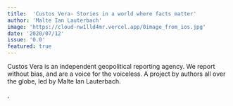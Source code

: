 ```yaml
---
title:  'Custos Vera- Stories in a world where facts matter'
author: 'Malte Ian Lauterbach'
image: 'https://cloud-nw1lld4mr.vercel.app/0image_from_ios.jpg'
date: '2020/07/12'
issue: '0.0'
featured: true
---
```

Custos Vera is an independent geopolitical reporting agency. We report without bias, and are a voice for the voiceless.
A project by authors all over the globe, led by Malte Ian Lauterbach.


‚